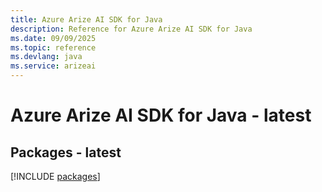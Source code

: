 ```yaml
---
title: Azure Arize AI SDK for Java
description: Reference for Azure Arize AI SDK for Java
ms.date: 09/09/2025
ms.topic: reference
ms.devlang: java
ms.service: arizeai
---
```

# Azure Arize AI SDK for Java - latest
## Packages - latest
[!INCLUDE [packages](arize-ai-index.md)]